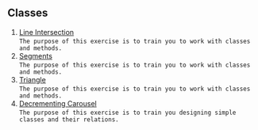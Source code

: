 ## Classes
1. [Line Intersection](https://github.com/Bublik202/Java_Basics_ENG/tree/main/Classes/line-intersection) <br/> ```The purpose of this exercise is to train you to work with classes and methods.```
2. [Segments](https://github.com/Bublik202/Java_Basics_ENG/tree/main/Classes/segments) <br/> ```The purpose of this exercise is to train you to work with classes and methods.```
3. [Triangle](https://github.com/Bublik202/Java_Basics_ENG/tree/main/Classes/triangle) <br/> ```The purpose of this exercise is to train you to work with classes and methods.```
4. [Decrementing Carousel](https://github.com/Bublik202/Java_Basics_ENG/tree/main/Classes/decrementing-carousel) <br/> ```The purpose of this exercise is to train you designing simple classes and their relations.```
